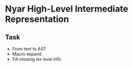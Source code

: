 # Nyar High-Level Intermediate Representation

## Task

- From text to AST
- Macro expand
- Fill missing lex level info